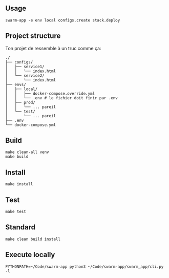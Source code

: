 ## Usage

```
swarm-app -e env local configs.create stack.deploy
```

## Project structure

Ton projet de ressemble à un truc comme ça:

```
./
├── configs/
│   ├── service1/
│   │   └── index.html
│   └── service2/
│       └── index.html
├── envs/
│   ├── local/
│   │   ├── docker-compose.override.yml
│   │   └── .env # le fichier doit finir par .env
│   ├── prod/
│   │   └── ... pareil
│   └── test/
│       └── ... pareil
├── .env
└── docker-compose.yml
```

## Build

```
make clean-all venv
make build
```

## Install

```
make install
```

## Test

```
make test
```

## Standard

```
make clean build install
```

## Execute locally

```
PYTHONPATH=~/Code/swarm-app python3 ~/Code/swarm-app/swarm_app/cli.py -l
```
